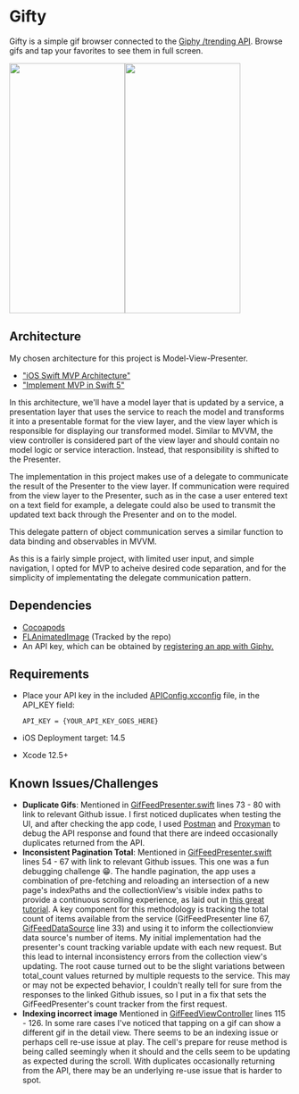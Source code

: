 # Gifty
Gifty is a simple gif browser connected to the [Giphy /trending API](https://developers.giphy.com/docs/api/endpoint#trending). Browse gifs and tap your favorites to see them in full screen.

<img src="https://github.com/bryantm1123/Gifty/blob/screenshots/Screenshots/GiftyBrowser.PNG" width="207" height="448"><img src="https://github.com/bryantm1123/Gifty/blob/screenshots/Screenshots/GiftyDetail.PNG" width="207" height="448">

## Architecture
My chosen architecture for this project is Model-View-Presenter.
* ["iOS Swift MVP Architecture"](https://saad-eloulladi.medium.com/ios-swift-mvp-architecture-pattern-a2b0c2d310a3)
* ["Implement MVP in Swift 5"](https://betterprogramming.pub/implement-a-model-view-presenter-architecture-in-swift-5-dfa21bbb8e0b)

In this architecture, we'll have a model layer that is updated by a service, a presentation layer that uses the service to reach the model and transforms it into a presentable format for the view layer, and the view layer which is responsible for displaying our transformed model. Similar to MVVM, the view controller is considered part of the view layer and should contain no model logic or service interaction. Instead, that responsibility is shifted to the Presenter.

The implementation in this project makes use of a delegate to communicate the result of the Presenter to the view layer. If communication were required from the view layer to the Presenter, such as in the case a user entered text on a text field for example, a delegate could also be used to transmit the updated text back through the Presenter and on to the model.

This delegate pattern of object communication serves a similar function to data binding and observables in MVVM. 

As this is a fairly simple project, with limited user input, and simple navigation, I opted for MVP to acheive desired code separation, and for the simplicity of implementating the delegate communication pattern. 

## Dependencies
* [Cocoapods](https://cocoapods.org)
* [FLAnimatedImage](https://github.com/Flipboard/FLAnimatedImage) (Tracked by the repo)
* An API key, which can be obtained by [registering an app with Giphy.](https://developers.giphy.com/dashboard/?create=true)

## Requirements
* Place your API key in the included [APIConfig.xcconfig](https://github.com/bryantm1123/Gifty/blob/master/Gifty/APIConfig.xcconfig) file, in the API_KEY field:

    `API_KEY = {YOUR_API_KEY_GOES_HERE}`

* iOS Deployment target: 14.5
* Xcode 12.5+

## Known Issues/Challenges
* **Duplicate Gifs**: Mentioned in [GifFeedPresenter.swift](https://github.com/bryantm1123/Gifty/blob/master/Gifty/GifFeed/Presenter/GifFeedPresenter.swift) lines 73 - 80 with link to relevant Github issue. I first noticed duplicates when testing the UI, and after checking the app code, I used [Postman](https://www.postman.com) and [Proxyman](https://proxyman.io) to debug the API response and found that there are indeed occasionally duplicates returned from the API.
* **Inconsistent Pagination Total**: Mentioned in [GifFeedPresenter.swift](https://github.com/bryantm1123/Gifty/blob/master/Gifty/GifFeed/Presenter/GifFeedPresenter.swift) lines 54 - 67 with link to relevant Github issues. This one was a fun debugging challenge 😁. The handle pagination, the app uses a combination of pre-fetching and reloading an intersection of a new page's indexPaths and the collectionView's visible index paths to provide a continuous scrolling experience, as laid out in [this great tutorial](https://www.raywenderlich.com/5786-uitableview-infinite-scrolling-tutorial). A key component for this methodology is tracking the total count of items available from the service (GifFeedPresenter line 67, [GifFeedDataSource](https://github.com/bryantm1123/Gifty/blob/master/Gifty/GifFeed/Presenter/GifFeedDataSource.swift) line 33) and using it to inform the collectionview data source's number of items. My initial implementation had the presenter's count tracking variable update with each new request. But this lead to internal inconsistency errors from the collection view's updating. The root cause turned out to be the slight variations between total_count values returned by multiple requests to the service. This may or may not be expected behavior, I couldn't really tell for sure from the responses to the linked Github issues, so I put in a fix that sets the GifFeedPresenter's count tracker from the first request.
* **Indexing incorrect image** Mentioned in [GifFeedViewController](https://github.com/bryantm1123/Gifty/blob/master/Gifty/GifFeed/Views/GifFeedViewController.swift) lines 115 - 126. In some rare cases I've noticed that tapping on a gif can show a different gif in the detail view. There seems to be an indexing issue or perhaps cell re-use issue at play. The cell's prepare for reuse method is being called seemingly when it should and the cells seem to be updating as expected during the scroll. With duplicates occasionally returning from the API, there may be an underlying re-use issue that is harder to spot.
